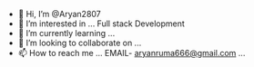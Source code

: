 - 👋 Hi, I’m @Aryan2807
- 👀 I’m interested in ... Full stack Development 
- 🌱 I’m currently learning ... 
- 💞️ I’m looking to collaborate on ...
- 📫 How to reach me ... EMAIL- aryanruma666@gmail.com ...

<!---
Aryan2807/Aryan2807 is a ✨ special ✨ repository because its `README.md` (this file) appears on your GitHub profile.
You can click the Preview link to take a look at your changes.
--->
